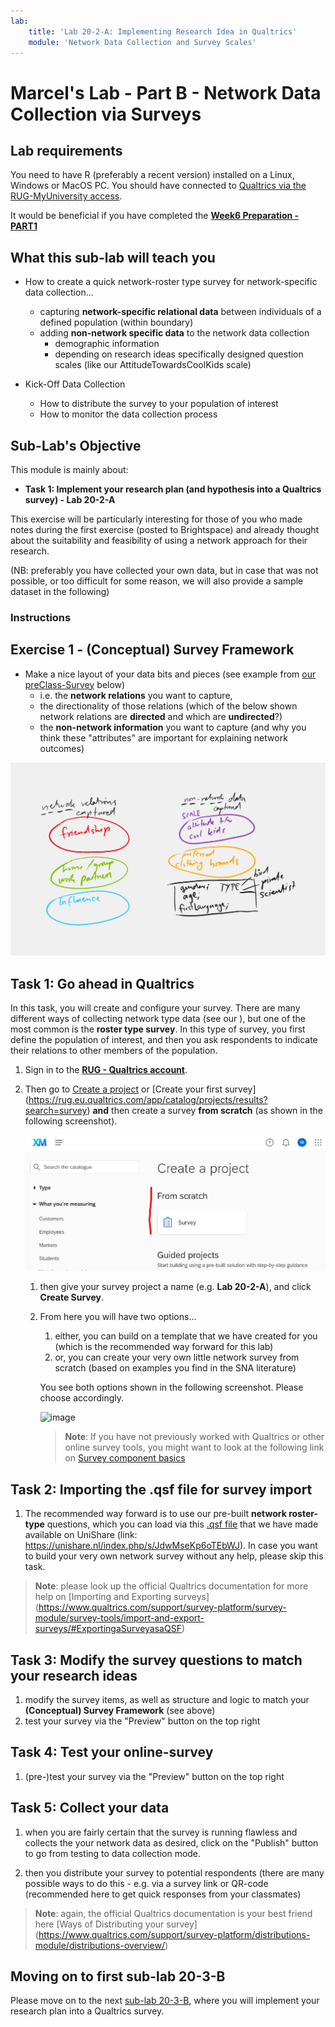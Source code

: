 ```yaml
---
lab:
    title: 'Lab 20-2-A: Implementing Research Idea in Qualtrics'
    module: 'Network Data Collection and Survey Scales'
---
```


# Marcel's Lab - Part B - Network Data Collection via Surveys

## Lab requirements

You need to have R (preferably a recent version) installed on a Linux, Windows or MacOS PC.
You should have connected to [Qualtrics via the RUG-MyUniversity access](https://rug.eu.qualtrics.com/).

It would be beneficial if you have completed the [**Week6 Preparation - PART1**](https://brightspace.rug.nl/content/enforced/251026-GERMARS.2023-2024.1/Week%206.%20Preparation.html?ou=251026&d2l_body_type=3)

## What this sub-lab will teach you

- How to create a quick network-roster type survey for network-specific data collection...
    - capturing **network-specific relational data** between individuals of a defined population (within boundary)
    - adding **non-network specific data** to the network data collection
        - demographic information
        - depending on research ideas specifically designed question scales (like our AttitudeTowardsCoolKids scale)

- Kick-Off Data Collection
    - How to distribute the survey to your population of interest
    - How to monitor the data collection process
    

## Sub-Lab's Objective

This module is mainly about:

+ **Task 1: Implement your research plan (and hypothesis into a Qualtrics survey) - Lab 20-2-A**

This exercise will be particularly interesting for those of you who made notes during the first exercise (posted to Brightspace) and already thought about the suitability and feasibility of using a network approach for their research. 

(NB: preferably you have collected your own data, but in case that was not possible, or too difficult for some reason, we will also provide a sample dataset in the following)

<!-- 
![image](../media/lab02a.png)
 -->

### Instructions

## Exercise 1 - (Conceptual) Survey Framework

- Make a nice layout of your data bits and pieces (see example from [our preClass-Survey](https://rug.eu.qualtrics.com/jfe/form/SV_0wiK9xCaQNBOg5M) below)
    - i.e. the **network relations** you want to capture,
    - the directionality of those relations (which of the below shown network relations are **directed** and which are **undirected**?)
    - the **non-network information** you want to capture (and why you think these "attributes" are important for explaining network outcomes)

 
![image](../media/dataBitsAndPieces.png)


## Task 1: Go ahead in Qualtrics

In this task, you will create and configure your survey. There are many different ways of collecting network type data (see our ), but one of the most common is the **roster type survey**. In this type of survey, you first define the population of interest, and then you ask respondents to indicate their relations to other members of the population.

1. Sign in to the [**RUG - Qualtrics account**](https://rug.eu.qualtrics.com/).

1. Then go to [Create a project](https://rug.eu.qualtrics.com/app/catalog/projects) or [Create your first survey] (https://rug.eu.qualtrics.com/app/catalog/projects/results?search=survey) **and** then create a survey **from scratch** (as shown in the following screenshot).

    ![image](../media/lab20-2a-01-fromScratch.png)

    1. then give your survey project a name (e.g. **Lab 20-2-A**), and click **Create Survey**.
    
    1. From here you will have two options...

        
        1. either, you can build on a template that we have created for you (which is the recommended way forward for this lab)
        1. or, you can create your very own little network survey from scratch (based on examples you find in the SNA literature)

        You see both options shown in the following screenshot. Please choose accordingly.
        
        ![image](../media/lab20-2a-02-chooseTemplateOrNot.png)

        >**Note**: If you have not previously worked with Qualtrics or other online survey tools, you might want to look at the following link on [Survey component basics](https://www.qualtrics.com/support/survey-platform/survey-module/survey-module-overview/)


## Task 2: Importing the .qsf file for survey import

1. The recommended way forward is to use our pre-built **network roster-type** questions, which you can load via this [.qsf file](https://unishare.nl/index.php/s/JdwMseKp6oTEbWJ) that we have made available on UniShare (link: https://unishare.nl/index.php/s/JdwMseKp6oTEbWJ). In case you want to build your very own network survey without any help, please skip this task.

>**Note**: please look up the official Qualtrics documentation for more help on [Importing and Exporting surveys] (https://www.qualtrics.com/support/survey-platform/survey-module/survey-tools/import-and-export-surveys/#ExportingaSurveyasaQSF)


## Task 3: Modify the survey questions to match your research ideas

1. modify the survey items, as well as structure and logic to match your **(Conceptual) Survey Framework** (see above)
1. test your survey via the "Preview" button on the top right

## Task 4: Test your online-survey

1. (pre-)test your survey via the "Preview" button on the top right

## Task 5: Collect your data

1. when you are fairly certain that the survey is running flawless and collects the your network data as desired, click on the "Publish" button to go from testing to data collection mode.

1. then you distribute your survey to potential respondents (there are many possible ways to do this - e.g. via a survey link or QR-code (recommended here to get quick responses from your classmates)

>**Note**: again, the official Qualtrics documentation is your best friend here [Ways of Distributing your survey] (https://www.qualtrics.com/support/survey-platform/distributions-module/distributions-overview/)

## Moving on to first sub-lab 20-3-B

Please move on to the next [sub-lab 20-3-B](LAB_20-3-B-DataFromQualtricsToR.md), where you will implement your research plan into a Qualtrics survey.

